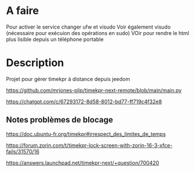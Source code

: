 # A faire

Pour activer le service changer ufw et visudo
Voir également visudo (nécessaire pour exécuion des opérations en sudo)
VOir pour rendre le html plus lisible depuis un téléphone portable

# Description

Projet pour gérer timekpr à distance depuis jeedom

https://github.com/mrjones-plip/timekpr-next-remote/blob/main/main.py

https://chatgpt.com/c/67293172-8d58-8012-bd77-ff719c4f32e8




## Notes problèmes de blocage

https://doc.ubuntu-fr.org/timekpr#irrespect_des_limites_de_temps

https://forum.zorin.com/t/timekpr-lock-screen-with-zorin-16-3-xfce-fails/31570/16

https://answers.launchpad.net/timekpr-next/+question/700420

